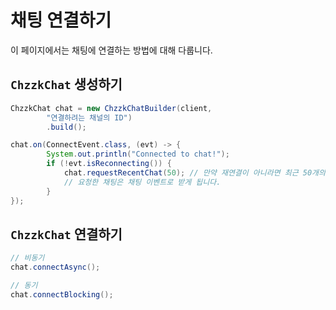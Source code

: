 # 채팅 연결하기
이 페이지에서는 채팅에 연결하는 방법에 대해 다룹니다.

## `ChzzkChat` 생성하기
```java
ChzzkChat chat = new ChzzkChatBuilder(client,
        "연결하려는 채널의 ID")
        .build();

chat.on(ConnectEvent.class, (evt) -> {
        System.out.println("Connected to chat!");
        if (!evt.isReconnecting()) {
            chat.requestRecentChat(50); // 만약 재연결이 아니라면 최근 50개의 채팅을 요청합니다.
            // 요청한 채팅은 채팅 이벤트로 받게 됩니다.
        }
});
```

## `ChzzkChat` 연결하기
```java
// 비동기
chat.connectAsync();

// 동기
chat.connectBlocking();
```